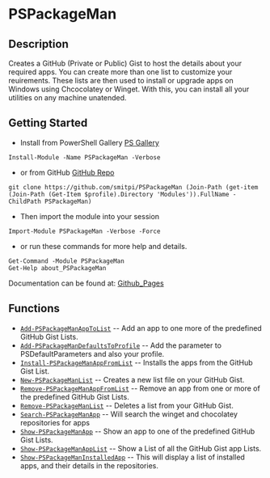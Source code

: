 # PSPackageMan
 
## Description
Creates a GitHub (Private or Public) Gist to host the details about your required apps. You can create more than one list to customize your reuirements. These lists are then used to install or upgrade apps on Windows using Chcocolatey or Winget. With this, you can install all your utilities on any machine unatended.
 
## Getting Started
- Install from PowerShell Gallery [PS Gallery](https://www.powershellgallery.com/packages/PSPackageMan)
```
Install-Module -Name PSPackageMan -Verbose
```
- or from GitHub [GitHub Repo](https://github.com/smitpi/PSPackageMan)
```
git clone https://github.com/smitpi/PSPackageMan (Join-Path (get-item (Join-Path (Get-Item $profile).Directory 'Modules')).FullName -ChildPath PSPackageMan)
```
- Then import the module into your session
```
Import-Module PSPackageMan -Verbose -Force
```
- or run these commands for more help and details.
```
Get-Command -Module PSPackageMan
Get-Help about_PSPackageMan
```
Documentation can be found at: [Github_Pages](https://smitpi.github.io/PSPackageMan)
 
## Functions
- [`Add-PSPackageManAppToList`](https://smitpi.github.io/PSPackageMan/Add-PSPackageManAppToList) -- Add an app to one more of the predefined GitHub Gist Lists.
- [`Add-PSPackageManDefaultsToProfile`](https://smitpi.github.io/PSPackageMan/Add-PSPackageManDefaultsToProfile) -- Add the parameter to PSDefaultParameters and also your profile.
- [`Install-PSPackageManAppFromList`](https://smitpi.github.io/PSPackageMan/Install-PSPackageManAppFromList) -- Installs the apps from the GitHub Gist List.
- [`New-PSPackageManList`](https://smitpi.github.io/PSPackageMan/New-PSPackageManList) -- Creates a new list file on your GitHub Gist.
- [`Remove-PSPackageManAppFromList`](https://smitpi.github.io/PSPackageMan/Remove-PSPackageManAppFromList) -- Remove an app from one or more of the predefined GitHub Gist Lists.
- [`Remove-PSPackageManList`](https://smitpi.github.io/PSPackageMan/Remove-PSPackageManList) -- Deletes a list from your GitHub Gist.
- [`Search-PSPackageManApp`](https://smitpi.github.io/PSPackageMan/Search-PSPackageManApp) -- Will search the winget and chocolatey repositories for apps
- [`Show-PSPackageManApp`](https://smitpi.github.io/PSPackageMan/Show-PSPackageManApp) -- Show an app to one of the predefined GitHub Gist Lists.
- [`Show-PSPackageManAppList`](https://smitpi.github.io/PSPackageMan/Show-PSPackageManAppList) -- Show a List of all the GitHub Gist app Lists.
- [`Show-PSPackageManInstalledApp`](https://smitpi.github.io/PSPackageMan/Show-PSPackageManInstalledApp) -- This will display a list of installed apps, and their details in the repositories.
